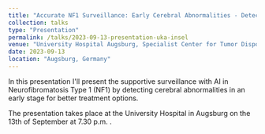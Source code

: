 ```yaml
---
title: "Accurate NF1 Surveillance: Early Cerebral Abnormalities - Detection with AI"
collection: talks
type: "Presentation"
permalink: /talks/2023-09-13-presentation-uka-insel
venue: "University Hospital Augsburg, Specialist Center for Tumor Disposition Syndrome"
date: 2023-09-13
location: "Augsburg, Germany"
---
```


In this presentation I'll present the supportive surveillance with AI in Neurofibromatosis Type 1 (NF1) by detecting cerebral abnormalities in an early stage for better treatment options. 

The presentation takes place at the University Hospital in Augsburg on the 13th of September at 7.30 p.m. .

